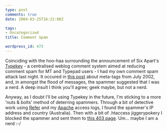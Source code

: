 ```yaml
---
type: post
comments: true
date: 2004-03-25T16:22:00Z

tags:
- Uncategorized
title: Comment Spam

wordpress_id: 473
---
```


Coinciding with the hoo-haa surrounding the announcement of Six Apart's [Typekey](http://helium3.blogdns.com/archive/2002/07/37) - a centralised weblog comment system aimed at reducing comment spam for MT and Typepad users -  I had my own comment spam attack last night. It occured in [this post](http://helium3.blogdns.com/archive/2002/07/37) about meta-tags from July 2002, and, in amongst the flood of messages, the spammer suggested that I was a nerd. A deep insult I think you'll agree; geek maybe, but not a nerd. 



	

Anyway, as I doubt I'll be using Typekey in the future, I'm  sticking to a more 'nuts & bolts' method of deterring spammers. Through a bit of detective work using [Refer](http://www.textism.com/tools/refer) and my [Apache](http://apache.org) access logs, I found the spammer's IP address and country (Australia). Then with a bit of .htaccess jiggerypokery I blocked the spammer and sent them to [this 403 page](/403.html). Um… maybe I am a nerd :-/     
